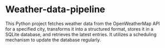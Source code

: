 # Weather-data-pipeline
This Python project fetches weather data from the OpenWeatherMap API for a specified city, transforms it into a structured format, stores it in a SQLite database, and retrieves the latest entries. It utilizes a scheduling mechanism to update the database regularly.
